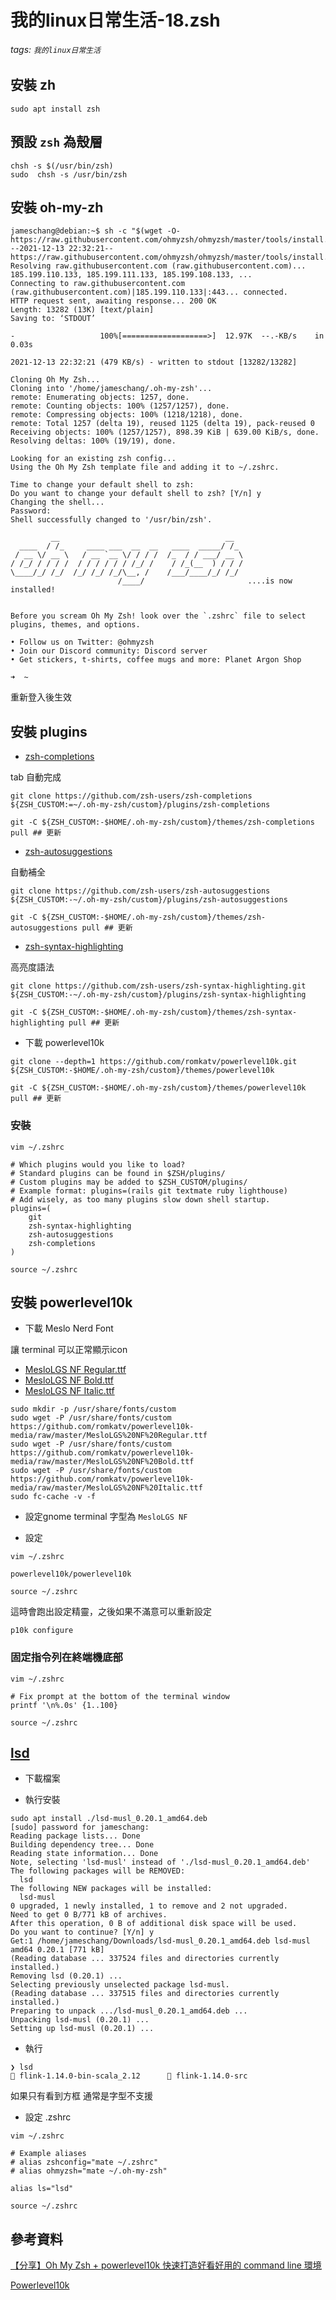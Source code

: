 # 我的linux日常生活-18.zsh

###### tags: `我的linux日常生活`

## 安裝 zh

```shell
sudo apt install zsh
```

## 預設 `zsh` 為殼層

```shell
chsh -s $(/usr/bin/zsh)
sudo  chsh -s /usr/bin/zsh
```

## 安裝 oh-my-zh

```shell
jameschang@debian:~$ sh -c "$(wget -O- https://raw.githubusercontent.com/ohmyzsh/ohmyzsh/master/tools/install.sh)"
--2021-12-13 22:32:21--  https://raw.githubusercontent.com/ohmyzsh/ohmyzsh/master/tools/install.sh
Resolving raw.githubusercontent.com (raw.githubusercontent.com)... 185.199.110.133, 185.199.111.133, 185.199.108.133, ...
Connecting to raw.githubusercontent.com (raw.githubusercontent.com)|185.199.110.133|:443... connected.
HTTP request sent, awaiting response... 200 OK
Length: 13282 (13K) [text/plain]
Saving to: ‘STDOUT’

-                   100%[===================>]  12.97K  --.-KB/s    in 0.03s   

2021-12-13 22:32:21 (479 KB/s) - written to stdout [13282/13282]

Cloning Oh My Zsh...
Cloning into '/home/jameschang/.oh-my-zsh'...
remote: Enumerating objects: 1257, done.
remote: Counting objects: 100% (1257/1257), done.
remote: Compressing objects: 100% (1218/1218), done.
remote: Total 1257 (delta 19), reused 1125 (delta 19), pack-reused 0
Receiving objects: 100% (1257/1257), 898.39 KiB | 639.00 KiB/s, done.
Resolving deltas: 100% (19/19), done.

Looking for an existing zsh config...
Using the Oh My Zsh template file and adding it to ~/.zshrc.

Time to change your default shell to zsh:
Do you want to change your default shell to zsh? [Y/n] y
Changing the shell...
Password: 
Shell successfully changed to '/usr/bin/zsh'.

         __                                     __   
  ____  / /_     ____ ___  __  __   ____  _____/ /_  
 / __ \/ __ \   / __ `__ \/ / / /  /_  / / ___/ __ \ 
/ /_/ / / / /  / / / / / / /_/ /    / /_(__  ) / / / 
\____/_/ /_/  /_/ /_/ /_/\__, /    /___/____/_/ /_/  
                        /____/                       ....is now installed!


Before you scream Oh My Zsh! look over the `.zshrc` file to select plugins, themes, and options.

• Follow us on Twitter: @ohmyzsh
• Join our Discord community: Discord server
• Get stickers, t-shirts, coffee mugs and more: Planet Argon Shop

➜  ~ 

```

重新登入後生效

## 安裝 plugins

* [zsh-completions](https://github.com/zsh-users/zsh-completions)

tab 自動完成

```shell
git clone https://github.com/zsh-users/zsh-completions ${ZSH_CUSTOM:=~/.oh-my-zsh/custom}/plugins/zsh-completions

git -C ${ZSH_CUSTOM:-$HOME/.oh-my-zsh/custom}/themes/zsh-completions pull ## 更新
```

* [zsh-autosuggestions](https://github.com/zsh-users/zsh-autosuggestions)

自動補全

```shell
git clone https://github.com/zsh-users/zsh-autosuggestions ${ZSH_CUSTOM:-~/.oh-my-zsh/custom}/plugins/zsh-autosuggestions

git -C ${ZSH_CUSTOM:-$HOME/.oh-my-zsh/custom}/themes/zsh-autosuggestions pull ## 更新
```

* [zsh-syntax-highlighting](https://github.com/zsh-users/zsh-syntax-highlighting)

高亮度語法

```shell
git clone https://github.com/zsh-users/zsh-syntax-highlighting.git ${ZSH_CUSTOM:-~/.oh-my-zsh/custom}/plugins/zsh-syntax-highlighting

git -C ${ZSH_CUSTOM:-$HOME/.oh-my-zsh/custom}/themes/zsh-syntax-highlighting pull ## 更新
```

* 下載 powerlevel10k

```shell
git clone --depth=1 https://github.com/romkatv/powerlevel10k.git ${ZSH_CUSTOM:-$HOME/.oh-my-zsh/custom}/themes/powerlevel10k

git -C ${ZSH_CUSTOM:-$HOME/.oh-my-zsh/custom}/themes/powerlevel10k pull ## 更新
```

### 安裝

```shell
vim ~/.zshrc
```

```
# Which plugins would you like to load?
# Standard plugins can be found in $ZSH/plugins/
# Custom plugins may be added to $ZSH_CUSTOM/plugins/
# Example format: plugins=(rails git textmate ruby lighthouse)
# Add wisely, as too many plugins slow down shell startup.
plugins=(
	git
	zsh-syntax-highlighting
	zsh-autosuggestions
	zsh-completions
)
```


```shell
source ~/.zshrc
```

## 安裝 powerlevel10k

* 下載 Meslo Nerd Font 

讓 terminal 可以正常顯示icon

  * [MesloLGS NF Regular.ttf](https://github.com/romkatv/powerlevel10k-media/raw/master/MesloLGS%20NF%20Regular.ttf)
  * [MesloLGS NF Bold.ttf](https://github.com/romkatv/powerlevel10k-media/raw/master/MesloLGS%20NF%20Bold.ttf)
  * [MesloLGS NF Italic.ttf](https://github.com/romkatv/powerlevel10k-media/raw/master/MesloLGS%20NF%20Italic.ttf)

```shell
sudo mkdir -p /usr/share/fonts/custom
sudo wget -P /usr/share/fonts/custom https://github.com/romkatv/powerlevel10k-media/raw/master/MesloLGS%20NF%20Regular.ttf
sudo wget -P /usr/share/fonts/custom https://github.com/romkatv/powerlevel10k-media/raw/master/MesloLGS%20NF%20Bold.ttf
sudo wget -P /usr/share/fonts/custom https://github.com/romkatv/powerlevel10k-media/raw/master/MesloLGS%20NF%20Italic.ttf
sudo fc-cache -v -f
```

* 設定gnome terminal 字型為 `MesloLGS NF`

* 設定

```shell
vim ~/.zshrc
```

```shell
powerlevel10k/powerlevel10k
```

```shell
source ~/.zshrc
```

這時會跑出設定精靈，之後如果不滿意可以重新設定

```shell
p10k configure
```

### 固定指令列在終端機底部

```shell
vim ~/.zshrc
```

```shell
# Fix prompt at the bottom of the terminal window
printf '\n%.0s' {1..100}
```

```shell
source ~/.zshrc
```

## [lsd](https://github.com/Peltoche/lsd/releases)

* 下載檔案

* 執行安裝

```shell
sudo apt install ./lsd-musl_0.20.1_amd64.deb
[sudo] password for jameschang: 
Reading package lists... Done
Building dependency tree... Done
Reading state information... Done
Note, selecting 'lsd-musl' instead of './lsd-musl_0.20.1_amd64.deb'
The following packages will be REMOVED:
  lsd
The following NEW packages will be installed:
  lsd-musl
0 upgraded, 1 newly installed, 1 to remove and 2 not upgraded.
Need to get 0 B/771 kB of archives.
After this operation, 0 B of additional disk space will be used.
Do you want to continue? [Y/n] y
Get:1 /home/jameschang/Downloads/lsd-musl_0.20.1_amd64.deb lsd-musl amd64 0.20.1 [771 kB]
(Reading database ... 337524 files and directories currently installed.)
Removing lsd (0.20.1) ...
Selecting previously unselected package lsd-musl.
(Reading database ... 337515 files and directories currently installed.)
Preparing to unpack .../lsd-musl_0.20.1_amd64.deb ...
Unpacking lsd-musl (0.20.1) ...
Setting up lsd-musl (0.20.1) ...
```

* 執行

```shell
❯ lsd
 flink-1.14.0-bin-scala_2.12       flink-1.14.0-src
```

如果只有看到方框 通常是字型不支援

* 設定 .zshrc

```shell
vim ~/.zshrc
```

```shell
# Example aliases
# alias zshconfig="mate ~/.zshrc"
# alias ohmyzsh="mate ~/.oh-my-zsh"

alias ls="lsd"
```

```shell
source ~/.zshrc
```

## 參考資料

[【分享】Oh My Zsh + powerlevel10k 快速打造好看好用的 command line 環境](https://holychung.medium.com/%E5%88%86%E4%BA%AB-oh-my-zsh-powerlevel10k-%E5%BF%AB%E9%80%9F%E6%89%93%E9%80%A0%E5%A5%BD%E7%9C%8B%E5%A5%BD%E7%94%A8%E7%9A%84-command-line-%E7%92%B0%E5%A2%83-f66846117921)

[Powerlevel10k](https://github.com/romkatv/powerlevel10k)